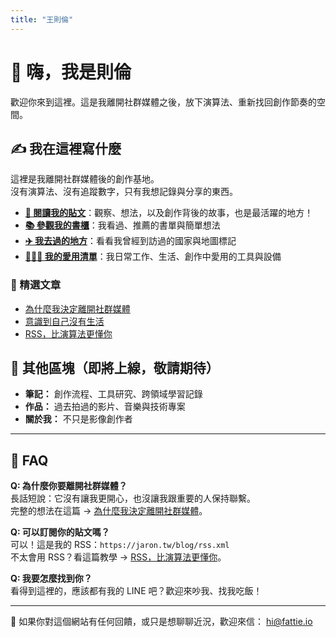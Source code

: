 ```yaml
---
title: "王則倫"
---
```


# 👋 嗨，我是則倫

歡迎你來到這裡。這是我離開社群媒體之後，放下演算法、重新找回創作節奏的空間。

## ✍️ 我在這裡寫什麼

這裡是我離開社群媒體後的創作基地。  
沒有演算法、沒有追蹤數字，只有我想記錄與分享的東西。

- [**📝 閱讀我的貼文**](/blog)：觀察、想法，以及創作背後的故事，也是最活躍的地方！  
- [**📚 參觀我的書櫃**](/library)：我看過、推薦的書單與簡單想法  
- [**✈️ 我去過的地方**](/travel)：看看我曾經到訪過的國家與地圖標記  
- [**🧑🏻‍💻 我的愛用清單**](/use)：我日常工作、生活、創作中愛用的工具與設備

### 📖 精選文章

- [為什麼我決定離開社群媒體](/blog/why-leave-social-media/)
- [意識到自己沒有生活](/blog/living-before-creating/)
- [RSS，比演算法更懂你](/blog/rss-reader/)

## 📌 其他區塊（即將上線，敬請期待）

- **筆記：** 創作流程、工具研究、跨領域學習記錄
- **作品：** 過去拍過的影片、音樂與技術專案
- **關於我：** 不只是影像創作者

---

## 🙋 FAQ

**Q: 為什麼你要離開社群媒體？**  
長話短說：它沒有讓我更開心，也沒讓我跟重要的人保持聯繫。  
完整的想法在這篇 → [為什麼我決定離開社群媒體](/blog/why-leave-social-media/)。

**Q: 可以訂閱你的貼文嗎？**  
可以！這是我的 RSS：`https://jaron.tw/blog/rss.xml`  
不太會用 RSS？看這篇教學 → [RSS，比演算法更懂你](/blog/rss-reader/)。

**Q: 我要怎麼找到你？**  
看得到這裡的，應該都有我的 LINE 吧？歡迎來吵我、找我吃飯！

---

📮 如果你對這個網站有任何回饋，或只是想聊聊近況，歡迎來信： [hi@fattie.io](mailto:hi@fattie.io)
